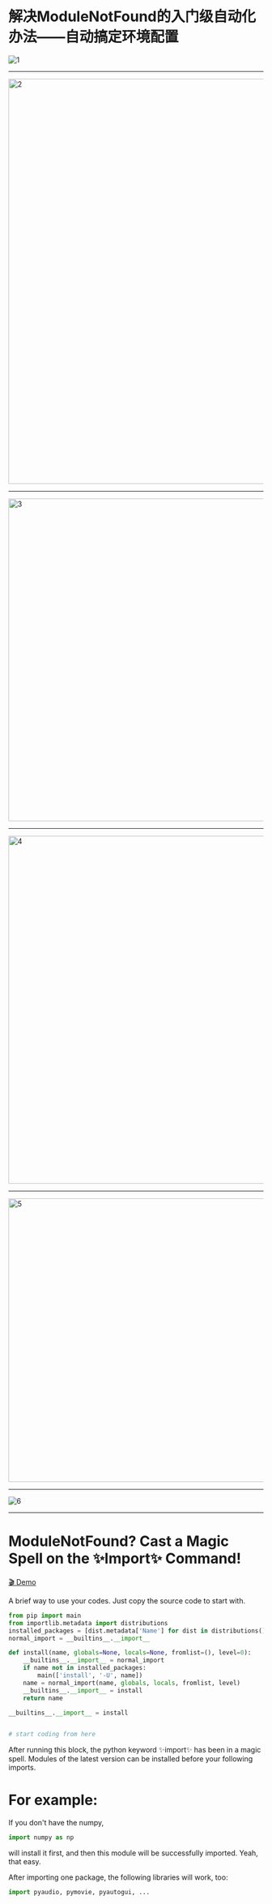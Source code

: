 # 解决ModuleNotFound的入门级自动化办法——自动搞定环境配置

![1](https://github.com/user-attachments/assets/82381d1c-5056-42e5-bd38-ae58aca8f354)

---

<img width="841" height="800" alt="2" src="https://github.com/user-attachments/assets/894b46af-82d5-45a5-b5cd-e12d63dd60da" />

---

<img width="1200" height="637" alt="3" src="https://github.com/user-attachments/assets/5adc9bce-6478-43ba-868a-59823184c437" />

---

<img width="1200" height="687" alt="4" src="https://github.com/user-attachments/assets/1826d45b-46d7-4a1d-9212-3099cb5f995c" />

---

<img width="1200" height="560" alt="5" src="https://github.com/user-attachments/assets/252ae135-16b8-4cd9-88eb-2cabd69b0ce0" />

---

![6](https://github.com/user-attachments/assets/f60746d4-2210-44ee-afa9-7f5f9c754708)

---
# ModuleNotFound? Cast a Magic Spell on the ✨Import✨ Command!
[🎬 Demo](https://github.com/Magic-Abracadabra/magic-import/blob/main/Demo.mp4)

A brief way to use your codes. Just copy the source code to start with.
```python
from pip import main
from importlib.metadata import distributions
installed_packages = [dist.metadata['Name'] for dist in distributions()]
normal_import = __builtins__.__import__

def install(name, globals=None, locals=None, fromlist=(), level=0):
	__builtins__.__import__ = normal_import
	if name not in installed_packages:
		main(['install', '-U', name])
	name = normal_import(name, globals, locals, fromlist, level)
	__builtins__.__import__ = install
	return name

__builtins__.__import__ = install


# start coding from here
```
After running this block, the python keyword ✨import✨ has been in a magic spell. Modules of the latest version can be installed before your following imports.

# For example:

If you don't have the numpy,
```python
import numpy as np
```
will install it first, and then this module will be successfully imported. Yeah, that easy.

After importing one package, the following libraries will work, too:
```python
import pyaudio, pymovie, pyautogui, ...
```
